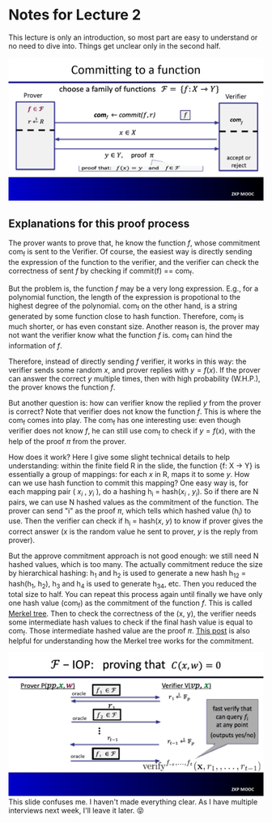 # Notes for Lecture 2
This lecture is only an introduction, so most part are easy to understand or no need to dive into. Things get unclear only in the second half.


![slide42](./slides/Lecture2-42.jpg)
## Explanations for this proof process
The prover wants to prove that, he know the function $f$, whose commitment com<sub>f</sub> is sent to the Verifier. Of course, the easiest way is directly sending the expression of the function to the verifier, and the verifier can check the correctness of sent $f$ by checking if commit(f) == com<sub>f</sub>.

But the problem is, the function $f$ may be a very long expression. E.g., for a polynomial function, the length of the expression is propotional to the highest degree of the polynomial. com<sub>f</sub> on the other hand, is a string generated by some function close to hash function. Therefore, com<sub>f</sub> is much shorter, or has even constant size. Another reason is, the prover may not want the verifier know what the function $f$ is. com<sub>f</sub> can hind the information of $f$.

Therefore, instead of directly sending $f$ verifier, it works in this way: the verifier sends some random $x$, and prover replies with $y = f(x)$. If the prover can answer the correct $y$ multiple times, then with high probability (W.H.P.), the prover knows the function $f$.

But another question is: how can verifier know the replied $y$ from the prover is correct? Note that verifier does not know the function $f$. This is where the com<sub>f</sub> comes into play. The com<sub>f</sub> has one interesting use: even though verifier does not know $f$, he can still use com<sub>f</sub> to check if $y = f(x)$, with the help of the proof $\pi$ from the prover. 

How does it work? Here I give some slight technical details to help understanding:
within the finite field R in the slide, the function {f: X -> Y} is essentially a group of mappings: for each $x$ in R, maps it to some $y$. How can we use hash function to commit this mapping? One easy way is, for each mapping pair ( $x_i$ , $y_i$ ), do a hashing h<sub>i</sub> = hash($x_i$ , $y_i$). So if there are N pairs, we can use N hashed values as the commitment of the function. The prover can send "i" as the proof $\pi$, which tells which hashed value (h<sub>i</sub>) to use. Then the verifier can check if h<sub>i</sub> = hash($x$, $y$) to know if prover gives the correct answer ($x$ is the random value he sent to prover, $y$ is the reply from prover).

But the approve commitment approach is not good enough: we still need N hashed values, which is too many. The actually commitment reduce the size by hierarchical hashing: h<sub>1</sub> and h<sub>2</sub> is used to generate a new hash h<sub>12</sub> = hash(h<sub>1</sub>, h<sub>2</sub>), h<sub>3</sub> and h<sub>4</sub> is used to generate h<sub>34</sub>, etc. Then you reduced the total size to half. You can repeat this process again until finally we have only one hash value (com<sub>f</sub>) as the commitment of the function $f$. This is called [Merkel tree](https://en.wikipedia.org/wiki/Merkle_tree). Then to check the correctness of the (x, y), the verifier needs some intermediate hash values to check if the final hash value is equal to com<sub>f</sub>. Those intermediate hashed value are the proof $\pi$. [This post](https://www.simplilearn.com/tutorials/blockchain-tutorial/merkle-tree-in-blockchain) is also helpful for understanding how the Merkel tree works for the commitment.

![slide57](./slides/Lecture2-57.jpg)
This slide confuses me. I haven't made everything clear. As I have multiple interviews next week, I'll leave it later. :stuck_out_tongue_closed_eyes:
